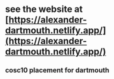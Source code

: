 # see the website at [https://alexander-dartmouth.netlify.app/](https://alexander-dartmouth.netlify.app/)
## cosc10 placement for dartmouth 
